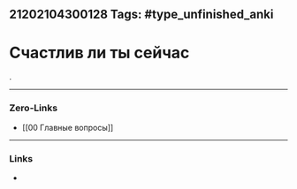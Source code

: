21202104300128
Tags: #type_unfinished_anki
---
# Счастлив ли ты сейчас

.

---
### Zero-Links
- [[00 Главные вопросы]]
---
### Links
-